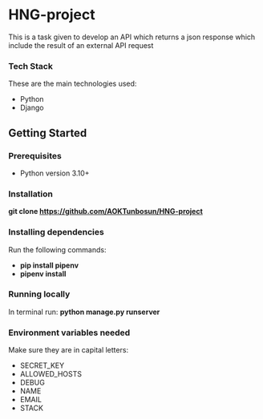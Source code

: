 # HNG-project
This is a task given to develop an API which returns a json response which include the result of an external API request

### Tech Stack
These are the main technologies used:
- Python
- Django

## Getting Started
### Prerequisites
- Python version 3.10+

### Installation
**git clone https://github.com/AOKTunbosun/HNG-project**

### Installing dependencies
Run the following commands:
- **pip install pipenv**
- **pipenv install**

### Running locally
In terminal run:
**python manage.py runserver**

### Environment variables needed
Make sure they are in capital letters:
- SECRET_KEY
- ALLOWED_HOSTS
- DEBUG
- NAME
- EMAIL
- STACK
